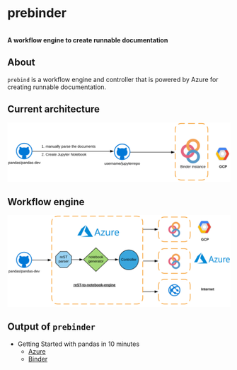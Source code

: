 <p align="center">
    <h1>
        prebinder
    </h1>
    <br>
    <strong>A workflow engine to create runnable documentation</strong>
</p>

## About 
`prebind` is a workflow engine and controller that is powered by Azure for creating runnable documentation. 

## Current architecture

![Earlier architecuture](./static/before.png)

## Workflow engine 

![Next Gen Architecture](./static/after.png)

## Output of `prebinder`
* Getting Started with pandas in 10 minutes
    * [Azure](https://prebinders-iamshreeram.notebooks.azure.com/j/notebooks/10min.ipynb)
    * [Binder](https://hub-binder.mybinder.ovh/user/iamshreeram-pandas-binder-s2i014jv/notebooks/build/jupyter/getting_started/10min.ipynb)